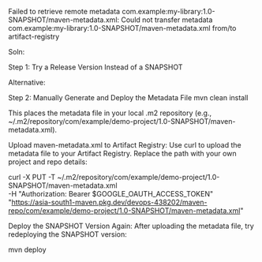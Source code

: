 Failed to retrieve remote metadata com.example:my-library:1.0-SNAPSHOT/maven-metadata.xml: Could not transfer metadata com.example:my-library:1.0-SNAPSHOT/maven-metadata.xml from/to artifact-registry


Soln:

Step 1: Try a Release Version Instead of a SNAPSHOT

Alternative:

Step 2: Manually Generate and Deploy the Metadata File
mvn clean install

This places the metadata file in your local .m2 repository (e.g., ~/.m2/repository/com/example/demo-project/1.0-SNAPSHOT/maven-metadata.xml).

Upload maven-metadata.xml to Artifact Registry: Use curl to upload the metadata file to your Artifact Registry. Replace the path with your own project and repo details:

curl -X PUT -T ~/.m2/repository/com/example/demo-project/1.0-SNAPSHOT/maven-metadata.xml \
    -H "Authorization: Bearer $GOOGLE_OAUTH_ACCESS_TOKEN" \
    "https://asia-south1-maven.pkg.dev/devops-438202/maven-repo/com/example/demo-project/1.0-SNAPSHOT/maven-metadata.xml"

Deploy the SNAPSHOT Version Again: After uploading the metadata file, try redeploying the SNAPSHOT version:

mvn deploy
